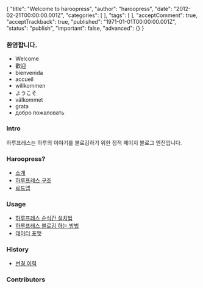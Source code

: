 {
    "title": "Welcome to haroopress",
    "author": "haroopress",
    "date": "2012-02-21T00:00:00.001Z",
    "categories": [
    ],
    "tags": [
    ],
    "acceptComment": true,
    "acceptTrackback": true,
    "published": "1971-01-01T00:00:00.001Z",
    "status": "publish",
    "important": false,
    "advanced": {}
}

### 환영합니다.
* Welcome
* 歡迎
* bienvenida
* accueil
* willkommen
* ようこそ
* välkommet
* grata
* добро пожаловать

### Intro
하루프레스는 하루의 이야기를 블로깅하기 위한 정적 페이지 블로그 엔진입니다.

### Haroopress?
* [소개](https://github.com/rhiokim/haroopress/blob/master/README.markdown)
* [하루프레스 구조](https://github.com/rhiokim/haroopress/wiki/Structure)
* [로드맵](https://github.com/rhiokim/haroopress/wiki/Road-Map)

### Usage
* [하루프레스 순식간 설치법](https://github.com/rhiokim/haroopress/wiki/%ED%95%98%EB%A3%A8%ED%94%84%EB%A0%88%EC%8A%A4-%EC%88%9C%EC%8B%9D%EA%B0%84-%EC%84%A4%EC%B9%98%EB%B2%95)
* [하루프레스 블로깅 하는 방법](https://github.com/rhiokim/haroopress/wiki/%ED%95%98%EB%A3%A8%ED%94%84%EB%A0%88%EC%8A%A4-%EB%B8%94%EB%A1%9C%EA%B9%85-%ED%95%98%EB%8A%94-%EB%B0%A9%EB%B2%95)
* [데이터 포맷](https://github.com/rhiokim/haroopress/wiki/%EB%8D%B0%EC%9D%B4%ED%84%B0-%ED%8F%AC%EB%A7%B7)

### History
* [변경 이력](https://github.com/rhiokim/haroopress/wiki/Change-History)

### Contributors
